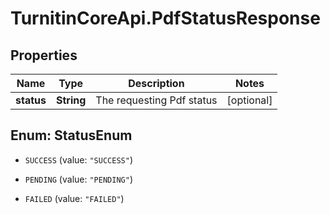 # TurnitinCoreApi.PdfStatusResponse

## Properties

Name | Type | Description | Notes
------------ | ------------- | ------------- | -------------
**status** | **String** | The requesting Pdf status | [optional] 



## Enum: StatusEnum


* `SUCCESS` (value: `"SUCCESS"`)

* `PENDING` (value: `"PENDING"`)

* `FAILED` (value: `"FAILED"`)




